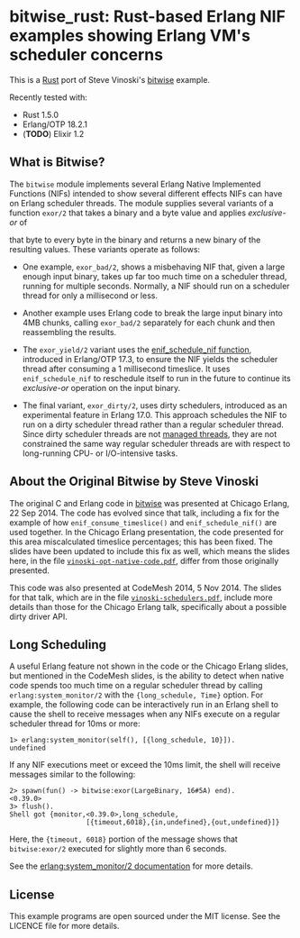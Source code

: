 # bitwise_rust: Rust-based Erlang NIF examples showing Erlang VM's scheduler concerns

This is a [Rust](https://www.rust-lang.org/) port of Steve Vinoski's
[bitwise](https://github.com/vinoski/bitwise) example.

Recently tested with:

- Rust 1.5.0
- Erlang/OTP 18.2.1
- (**TODO**) Elixir 1.2

## What is Bitwise?

The `bitwise` module implements several Erlang Native Implemented
Functions (NIFs) intended to show several different effects NIFs can
have on Erlang scheduler threads. The module supplies several variants
of a function `exor/2` that takes a binary and a byte value and
applies *exclusive-or* of

that byte to every byte in the binary and returns a new binary of the
resulting values. These variants operate as follows:

* One example, `exor_bad/2`, shows a misbehaving NIF that, given a
  large enough input binary, takes up far too much time on a scheduler
  thread, running for multiple seconds. Normally, a NIF should run on
  a scheduler thread for only a millisecond or less.

* Another example uses Erlang code to break the large input binary
  into 4MB chunks, calling `exor_bad/2` separately for each chunk and
  then reassembling the results.

* The `exor_yield/2` variant uses the
  [enif_schedule_nif function](http://www.erlang.org/doc/man/erl_nif.html#enif_schedule_nif),
  introduced in Erlang/OTP 17.3, to ensure the NIF yields the
  scheduler thread after consuming a 1 millisecond timeslice. It uses
  `enif_schedule_nif` to reschedule itself to run in the future to
  continue its *exclusive-or* operation on the input binary.

* The final variant, `exor_dirty/2`, uses dirty schedulers, introduced
  as an experimental feature in Erlang 17.0. This approach schedules
  the NIF to run on a dirty scheduler thread rather than a regular
  scheduler thread. Since dirty scheduler threads are not
  [managed threads](https://github.com/erlang/otp/blob/maint/erts/emulator/internal_doc/ThreadProgress.md),
  they are not constrained the same way regular scheduler threads are
  with respect to long-running CPU- or I/O-intensive tasks.

## About the Original Bitwise by Steve Vinoski

The original C and Erlang code in [bitwise](https://github.com/vinoski/bitwise/)
was presented at Chicago Erlang, 22 Sep 2014. The code has evolved
since that talk, including a fix for the example of how
`enif_consume_timeslice()` and `enif_schedule_nif()` are used
together. In the Chicago Erlang presentation, the code presented for
this area miscalculated timeslice percentages; this has been
fixed. The slides have been updated to include this fix as well, which
means the slides here, in the file
[`vinoski-opt-native-code.pdf`](https://github.com/vinoski/bitwise/blob/master/vinoski-opt-native-code.pdf),
differ from those originally presented.

This code was also presented at CodeMesh 2014, 5 Nov 2014. The slides
for that talk, which are in the file
[`vinoski-schedulers.pdf`](https://github.com/vinoski/bitwise/blob/master/vinoski-schedulers.pdf),
include more details than those for the Chicago Erlang talk,
specifically about a possible dirty driver API.

## Long Scheduling

A useful Erlang feature not shown in the code or the Chicago Erlang
slides, but mentioned in the CodeMesh slides, is the ability to detect
when native code spends too much time on a regular scheduler thread by
calling `erlang:system_monitor/2` with the `{long_schedule, Time}`
option. For example, the following code can be interactively run in an
Erlang shell to cause the shell to receive messages when any NIFs
execute on a regular scheduler thread for 10ms or more:

    1> erlang:system_monitor(self(), [{long_schedule, 10}]).
    undefined

If any NIF executions meet or exceed the 10ms limit, the shell will
receive messages similar to the following:

    2> spawn(fun() -> bitwise:exor(LargeBinary, 16#5A) end).
    <0.39.0>
    3> flush().
    Shell got {monitor,<0.39.0>,long_schedule,
                       [{timeout,6018},{in,undefined},{out,undefined}]}

Here, the `{timeout, 6018}` portion of the message shows that
`bitwise:exor/2` executed for slightly more than 6 seconds.

See the
[erlang:system_monitor/2 documentation](http://www.erlang.org/doc/man/erlang.html#system_monitor-2)
for more details.

## License

This example programs are open sourced under the MIT license. See the
LICENCE file for more details.
